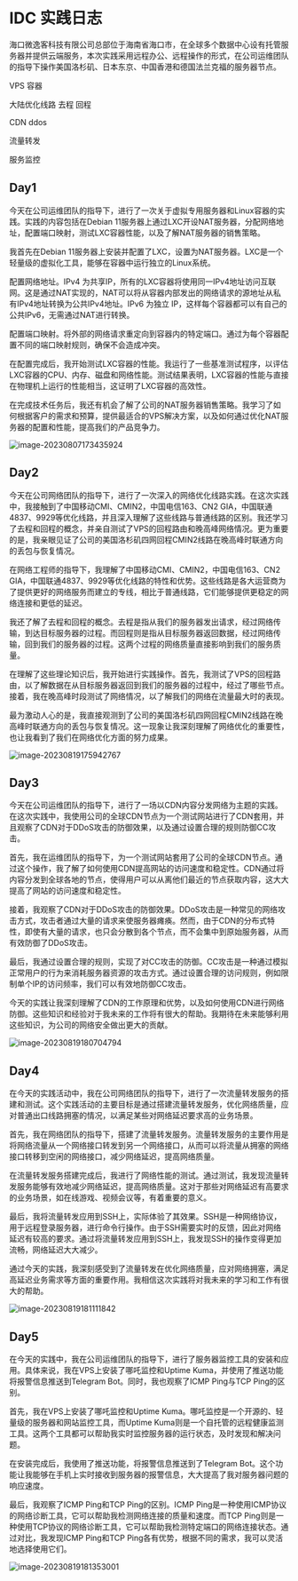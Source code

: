 # IDC 实践日志

海口微逸客科技有限公司总部位于海南省海口市，在全球多个数据中心设有托管服务器并提供云端服务，本次实践采用远程办公、远程操作的形式，在公司运维团队的指导下操作美国洛杉矶、日本东京、中国香港和德国法兰克福的服务器节点。

VPS 容器

大陆优化线路 去程 回程

CDN ddos

流量转发

服务监控

## Day1

今天在公司运维团队的指导下，进行了一次关于虚拟专用服务器和Linux容器的实践。实践的内容包括在Debian 11服务器上通过LXC开设NAT服务器，分配网络地址，配置端口映射，测试LXC容器性能，以及了解NAT服务器的销售策略。

我首先在Debian 11服务器上安装并配置了LXC，设置为NAT服务器。LXC是一个轻量级的虚拟化工具，能够在容器中运行独立的Linux系统。

配置网络地址。IPv4 为共享IP，所有的LXC容器将使用同一IPv4地址访问互联网。这是通过NAT实现的，NAT可以将从容器内部发出的网络请求的源地址从私有IPv4地址转换为公共IPv4地址。IPv6 为独立 IP，这样每个容器都可以有自己的公共IPv6，无需通过NAT进行转换。

配置端口映射。将外部的网络请求重定向到容器内的特定端口。通过为每个容器配置不同的端口映射规则，确保不会造成冲突。

在配置完成后，我开始测试LXC容器的性能。我运行了一些基准测试程序，以评估LXC容器的CPU、内存、磁盘和网络性能。测试结果表明，LXC容器的性能与直接在物理机上运行的性能相当，这证明了LXC容器的高效性。

在完成技术任务后，我还有机会了解了公司的NAT服务器销售策略。我学习了如何根据客户的需求和预算，提供最适合的VPS解决方案，以及如何通过优化NAT服务器的配置和性能，提高我们的产品竞争力。

![image-20230807173435924](https://media.opennet.top/i/2023/08/07/solwqq-0.png)

## Day2

今天在公司网络团队的指导下，进行了一次深入的网络优化线路实践。在这次实践中，我接触到了中国移动CMI、CMIN2，中国电信163、CN2 GIA，中国联通4837、9929等优化线路，并且深入理解了这些线路与普通线路的区别。我还学习了去程和回程的概念，并亲自测试了VPS的回程路由和晚高峰网络情况。更为重要的是，我亲眼见证了公司的美国洛杉矶四网回程CMIN2线路在晚高峰时联通方向的丢包与恢复情况。

在网络工程师的指导下，我理解了中国移动CMI、CMIN2，中国电信163、CN2 GIA，中国联通4837、9929等优化线路的特性和优势。这些线路是各大运营商为了提供更好的网络服务而建立的专线，相比于普通线路，它们能够提供更稳定的网络连接和更低的延迟。

我还了解了去程和回程的概念。去程是指从我们的服务器发出请求，经过网络传输，到达目标服务器的过程。而回程则是指从目标服务器返回数据，经过网络传输，回到我们的服务器的过程。这两个过程的网络质量直接影响到我们的服务质量。

在理解了这些理论知识后，我开始进行实践操作。首先，我测试了VPS的回程路由，以了解数据在从目标服务器返回到我们的服务器的过程中，经过了哪些节点。接着，我在晚高峰时段测试了网络情况，以了解我们的网络在流量最大时的表现。

最为激动人心的是，我直接观测到了公司的美国洛杉矶四网回程CMIN2线路在晚高峰时联通方向的丢包与恢复情况。这一现象让我深刻理解了网络优化的重要性，也让我看到了我们在网络优化方面的努力成果。

![image-20230819175942767](https://media.opennet.top/i/2023/08/19/t3j1b0-0.png)

## Day3

今天在公司运维团队的指导下，进行了一场以CDN内容分发网络为主题的实践。在这次实践中，我使用公司的全球CDN节点为一个测试网站进行了CDN套用，并且观察了CDN对于DDoS攻击的防御效果，以及通过设置合理的规则防御CC攻击。

首先，我在运维团队的指导下，为一个测试网站套用了公司的全球CDN节点。通过这个操作，我了解了如何使用CDN提高网站的访问速度和稳定性。CDN通过将内容分发到全球各地的节点，使得用户可以从离他们最近的节点获取内容，这大大提高了网站的访问速度和稳定性。

接着，我观察了CDN对于DDoS攻击的防御效果。DDoS攻击是一种常见的网络攻击方式，攻击者通过大量的请求来使服务器瘫痪。然而，由于CDN的分布式特性，即使有大量的请求，也只会分散到各个节点，而不会集中到原始服务器，从而有效防御了DDoS攻击。

最后，我通过设置合理的规则，实现了对CC攻击的防御。CC攻击是一种通过模拟正常用户的行为来消耗服务器资源的攻击方式。通过设置合理的访问规则，例如限制单个IP的访问频率，我们可以有效地防御CC攻击。

今天的实践让我深刻理解了CDN的工作原理和优势，以及如何使用CDN进行网络防御。这些知识和经验对于我未来的工作将有很大的帮助。我期待在未来能够利用这些知识，为公司的网络安全做出更大的贡献。

![image-20230819180704794](https://media.opennet.top/i/2023/08/19/tvvlit-0.png)

## Day4

在今天的实践活动中，我在公司网络团队的指导下，进行了一次流量转发服务的搭建和测试。这个实践活动的主要目标是通过搭建流量转发服务，优化网络质量，应对普通出口线路拥塞的情况，以满足某些对网络延迟要求高的业务场景。

首先，我在网络团队的指导下，搭建了流量转发服务。流量转发服务的主要作用是将网络流量从一个网络接口转发到另一个网络接口，从而可以将流量从拥塞的网络接口转移到空闲的网络接口，减少网络延迟，提高网络质量。

在流量转发服务搭建完成后，我进行了网络性能的测试。通过测试，我发现流量转发服务能够有效地减少网络延迟，提高网络质量。这对于那些对网络延迟有高要求的业务场景，如在线游戏、视频会议等，有着重要的意义。

最后，我将流量转发应用到SSH上，实际体验了其效果。SSH是一种网络协议，用于远程登录服务器，进行命令行操作。由于SSH需要实时的反馈，因此对网络延迟有较高的要求。通过将流量转发应用到SSH上，我发现SSH的操作变得更加流畅，网络延迟大大减少。

通过今天的实践，我深刻感受到了流量转发在优化网络质量，应对网络拥塞，满足高延迟业务需求等方面的重要作用。我相信这次实践将对我未来的学习和工作有很大的帮助。

![image-20230819181111842](https://media.opennet.top/i/2023/08/19/tyavx5-0.png)

## Day5

在今天的实践中，我在公司运维团队的指导下，进行了服务器监控工具的安装和应用。具体来说，我在VPS上安装了哪吒监控和Uptime Kuma，并使用了推送功能将报警信息推送到Telegram Bot。同时，我也观察了ICMP Ping与TCP Ping的区别。

首先，我在VPS上安装了哪吒监控和Uptime Kuma。哪吒监控是一个开源的、轻量级的服务器和网站监控工具，而Uptime Kuma则是一个自托管的远程健康监测工具。这两个工具都可以帮助我实时监控服务器的运行状态，及时发现和解决问题。

在安装完成后，我使用了推送功能，将报警信息推送到了Telegram Bot。这个功能让我能够在手机上实时接收到服务器的报警信息，大大提高了我对服务器问题的响应速度。

最后，我观察了ICMP Ping和TCP Ping的区别。ICMP Ping是一种使用ICMP协议的网络诊断工具，它可以帮助我检测网络连接的质量和速度。而TCP Ping则是一种使用TCP协议的网络诊断工具，它可以帮助我检测特定端口的网络连接状态。通过对比，我发现ICMP Ping和TCP Ping各有优势，根据不同的需求，我可以灵活地选择使用它们。

![image-20230819181353001](https://media.opennet.top/i/2023/08/19/tzqkak-0.png)
